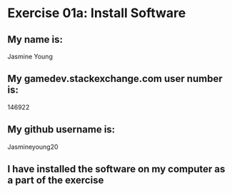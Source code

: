 
# Exercise 01a: Install Software

## My name is:
Jasmine Young

## My gamedev.stackexchange.com user number is:
146922

## My github username is:
Jasmineyoung20

## I have installed the software on my computer as a part of the exercise
